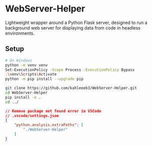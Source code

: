 # WebServer-Helper
Lightweight wrapper around a Python Flask server, designed to run a background web server for displaying data from code in headless environments.

## Setup
```bash
# On Windows
python -m venv venv
Set-ExecutionPolicy -Scope Process -ExecutionPolicy Bypass
.\venv\Scripts\Activate
python -m pip install --upgrade pip
```
```bash
git clone https://github.com/kahleeeb3/WebServer-Helper.git
cd WebServer-Helper
pip install -e .
cd ../
```
```json
// Remove package not found error in VSCode
// .vscode/settings.json
{
    "python.analysis.extraPaths": [
        "./WebServer-Helper"
    ]
}
```
